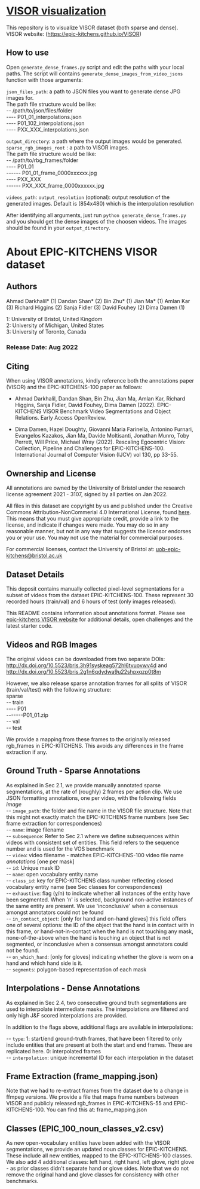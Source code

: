 # [VISOR visualization](https://epic-kitchens.github.io/VISOR)
This repository is to visualize VISOR dataset (both sparse and dense). VISOR website: (https://epic-kitchens.github.io/VISOR)


## How to use
Open `generate_dense_frames.py` script and edit the paths with your local paths. The script will contains `generate_dense_images_from_video_jsons` function with those arguments:

`json_files_path`: a path to JSON files you want to generate dense JPG images for.<br /> The path file structure would be like:<br>
-- /path/to/json/files/folder<br>
---- P01_01_interpolations.json<br>
---- P01_102_interpolations.json<br>
---- PXX_XXX_interpolations.json<br>
 
`output_directory`: a path where the output images would be generated.<br />
`sparse_rgb_images_root` : a path to VISOR images.<br /> The path file structure would be like:<br>
-- /path/to/rbg_frames/folder<br>
---- P01_01<br>
------ P01_01_frame_0000xxxxxx.jpg<br>
---- PXX_XXX<br>
------ PXX_XXX_frame_0000xxxxxx.jpg<br>

`videos_path`:
`output_resolution` (optional): output resolution of the generated images. Default is (854x480) which is the interpolation resolution<br />

After identifying all arguments, just run `python generate_dense_frames.py` and you should get the dense images of the choosen videos. The images should be found in your `output_directory`.



# About EPIC-KITCHENS VISOR dataset


## Authors
Ahmad Darkhalil* (1) 
Dandan Shan* (2) 
Bin Zhu* (1) 
Jian Ma* (1) 
Amlan Kar (3) 
Richard Higgins (2) 
Sanja Fidler (3) 
David Fouhey (2) 
Dima Damen (1)<br>

1: University of Bristol, United Kingdom <br>
2: University of Michigan, United States <br>
3: University of Toronto, Canada <br>

### Release Date: Aug 2022

## Citing
When using VISOR annotations, kindly reference both the annotations paper (VISOR) and the EPIC-KITCHENS-100 paper as follows:

- Ahmad Darkhalil, Dandan Shan, Bin Zhu, Jian Ma, Amlan Kar, Richard Higgins, Sanja Fidler, David Fouhey, Dima Damen (2022). EPIC-KITCHENS VISOR Benchmark
VIdeo Segmentations and Object Relations. Early Access OpenReview.

- Dima Damen, Hazel Doughty, Giovanni Maria Farinella, Antonino Furnari, Evangelos Kazakos, Jian Ma, Davide Moltisanti, Jonathan Munro, Toby Perrett, Will Price, Michael Wray (2022). Rescaling Egocentric Vision: Collection, Pipeline and Challenges for EPIC-KITCHENS-100. International Journal of Computer Vision (IJCV) vol 130, pp 33-55.

## Ownership and License

All annotations are owned by the University of Bristol under the research license agreement 2021 - 3107, signed by all parties on Jan 2022.

All files in this dataset are copyright by us and published under the Creative Commons Attribution-NonCommerial 4.0 International License, found [here](https://creativecommons.org/licenses/by-nc/4.0/). This means that you must give appropriate credit, provide a link to the license, and indicate if changes were made. You may do so in any reasonable manner, but not in any way that suggests the licensor endorses you or your use. You may not use the material for commercial purposes.

For commercial licenses, contact the University of Bristol at: uob-epic-kitchens@bristol.ac.uk 

## Dataset Details

This deposit contains manually collected pixel-level segmentations for a subset of videos from the dataset EPIC-KITCHENS-100. These represent 30 recorded hours (train/val) and 6 hours of test (only images released).

This README contains information about annotations format.  Please see [epic-kitchens VISOR website](https://github.com/epic-kitchens/VISOR) for additional details, open challenges and the latest starter code.


## Videos and RGB Images

The original videos can be downloaded from two separate DOIs:
http://dx.doi.org/10.5523/bris.3h91syskeag572hl6tvuovwv4d 
and
http://dx.doi.org/10.5523/bris.2g1n6qdydwa9u22shpxqzp0t8m

However, we also release sparse annotation frames for all splits of VISOR (train/val/test) with the following structure:<br>
sparse <br>
-- train<br>
---- P01<br>
-------P01_01.zip<br>
-- val<br>
-- test<br>

We provide a mapping from these frames to the originally released rgb_frames in EPIC-KITCHENS. This avoids any differences in the frame extraction if any.

## Ground Truth - Sparse Annotations

As explained in Sec 2.1, we provide manually annotated sparse segmentations, at the rate of (roughly) 2 frames per action clip. We use JSON formatting annotations, one per video, with the following fields<br>
*image*<br>
-- `image_path`: the folder and file name in the VISOR file structure. Note that this might not exactly match the EPIC-KITCHENS frame numbers (see Sec frame extraction for correspondences)<br>
-- `name`: image filename<br>
-- `subsequence`: Refer to Sec 2.1 where we define subsequences within videos with consistent set of entities. This field refers to the sequence number and is used for the VOS benchmark<br>
-- `video`: video filename - matches EPIC-KITCHENS-100 video file name<br>
*annotations* [one per mask]<br>
-- `id`: Unique mask ID<br>
-- `name`: open vocabulary entity name<br>
-- `class_id`: key for EPIC-KITCHENS class number reflecting closed vocabulary entity name (see Sec classes for correspondences)<br>
-- `exhaustive`: flag (y/n) to indicate whether all instances of the entity have been segmented. When 'n' is selected, background non-active instances of the same entity are present. We use 'inconclusive' when a consensus amongst annotators could not be found<br>
-- `in_contact_object`: [only for hand and on-hand gloves] this field offers one of several options: the ID of the object that the hand is in contact with in this frame, or hand-not-in-contact when the hand is not touching any mask, none-of-the-above when the hand is touching an object that is not segmented, or inconclusive when a consensus amongst annotators could not be found.<br>
-- `on_which_hand`: [only for gloves] indicating whether the glove is worn on a hand and which hand side is it. <br>
-- `segments`: polygon-based representation of each mask<br>

## Interpolations - Dense Annotations

As explained in Sec 2.4, two consecutive ground truth segmentations are used to interpolate intermediate masks. The interpolations are filtered and only high J&F scored interpolations are provided.

In addition to the flags above, additional flags are available in interpolations:<br>

-- `type`: 1: start/end ground-truth frames, that have been filtered to only include entities that are present at both the start and end frames. These are replicated here. 0: interpolated frames<br>
-- `interpolation`: unique incremental ID for each interpolation in the dataset

## Frame Extraction (frame_mapping.json)

Note that we had to re-extract frames from the dataset due to a change in ffmpeg versions. We provide a file that maps frame numbers between VISOR and publicly released rgb_frames in EPIC-KITCHENS-55 and EPIC-KITCHENS-100.
You can find this at: frame_mapping.json

## Classes (EPIC_100_noun_classes_v2.csv)

As new open-vocabulary entities have been added with the VISOR segmentations, we provide an updated noun classes for EPIC-KITCHENS.
These include all new entities, mapped to the EPIC-KITCHENS-100 classes.
We also add 4 additional classes: left hand, right hand, left glove, right glove - as prior classes didn't separate hand or glove sides. Note that we do not remove the original hand and glove classes for consistency with other benchmarks.
